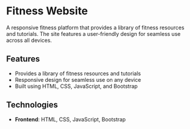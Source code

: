 # Fitness Website

A responsive fitness platform that provides a library of fitness resources and tutorials. The site features a user-friendly design for seamless use across all devices.

## Features
- Provides a library of fitness resources and tutorials
- Responsive design for seamless use on any device
- Built using HTML, CSS, JavaScript, and Bootstrap

## Technologies
- **Frontend**: HTML, CSS, JavaScript, Bootstrap
